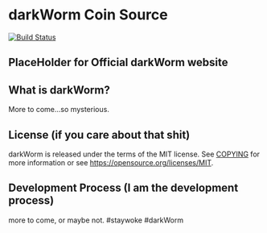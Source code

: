 darkWorm Coin Source 
=====================================

[![Build Status](https://travis-ci.org/darkWormcoin-project/darkWormcoin.svg?branch=master)](https://travis-ci.org/darkWormcoin-project/darkWormcoin)

## PlaceHolder for Official darkWorm website ##

What is darkWorm?
----------------

More to come...so mysterious.

License (if you care about that shit)
-------

darkWorm is released under the terms of the MIT license. See [COPYING](COPYING) for more
information or see https://opensource.org/licenses/MIT.

Development Process (I am the development process)
-------------------

more to come, or maybe not. #staywoke #darkWorm





